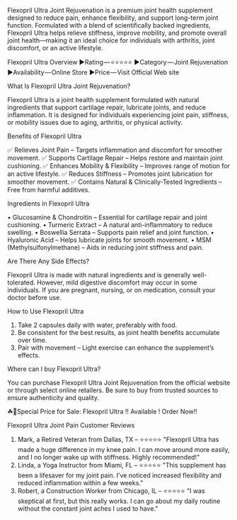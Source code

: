 Flexopril Ultra Joint Rejuvenation is a premium joint health supplement designed to reduce pain, enhance flexibility, and support long-term joint function. Formulated with a blend of scientifically backed ingredients, Flexopril Ultra helps relieve stiffness, improve mobility, and promote overall joint health—making it an ideal choice for individuals with arthritis, joint discomfort, or an active lifestyle.

Flexopril Ultra Overview
►Rating — ⭐⭐⭐⭐⭐
►Category — Joint Rejuvenation
►Availability — Online Store
►Price — Visit Official Web site

What Is Flexopril Ultra Joint Rejuvenation?

Flexopril Ultra is a joint health supplement formulated with natural ingredients that support cartilage repair, lubricate joints, and reduce inflammation. It is designed for individuals experiencing joint pain, stiffness, or mobility issues due to aging, arthritis, or physical activity.

Benefits of Flexopril Ultra

✅ Relieves Joint Pain – Targets inflammation and discomfort for smoother movement.
✅ Supports Cartilage Repair – Helps restore and maintain joint cushioning.
✅ Enhances Mobility & Flexibility – Improves range of motion for an active lifestyle.
✅ Reduces Stiffness – Promotes joint lubrication for smoother movement.
✅ Contains Natural & Clinically-Tested Ingredients – Free from harmful additives.

Ingredients in Flexopril Ultra

•	Glucosamine & Chondroitin – Essential for cartilage repair and joint cushioning.
•	Turmeric Extract – A natural anti-inflammatory to reduce swelling.
•	Boswellia Serrata – Supports pain relief and joint function.
•	Hyaluronic Acid – Helps lubricate joints for smooth movement.
•	MSM (Methylsulfonylmethane) – Aids in reducing joint stiffness and pain.

Are There Any Side Effects?

Flexopril Ultra is made with natural ingredients and is generally well-tolerated. However, mild digestive discomfort may occur in some individuals. If you are pregnant, nursing, or on medication, consult your doctor before use.

How to Use Flexopril Ultra

1.	Take 2 capsules daily with water, preferably with food.
2.	Be consistent for the best results, as joint health benefits accumulate over time.
3.	Pair with movement – Light exercise can enhance the supplement’s effects.

Where can I buy Flexopril Ultra?

You can purchase Flexopril Ultra Joint Rejuvenation from the official website or through select online retailers. Be sure to buy from trusted sources to ensure authenticity and quality.

☘📣Special Price for Sale: Flexopril Ultra !! Available ! Order Now!!

Flexopril Ultra Joint Pain Customer Reviews

1.	Mark, a Retired Veteran from Dallas, TX – ⭐⭐⭐⭐⭐
"Flexopril Ultra has made a huge difference in my knee pain. I can move around more easily, and I no longer wake up with stiffness. Highly recommended!"
2.	Linda, a Yoga Instructor from Miami, FL – ⭐⭐⭐⭐⭐
"This supplement has been a lifesaver for my joint pain. I’ve noticed increased flexibility and reduced inflammation within a few weeks."
3.	Robert, a Construction Worker from Chicago, IL – ⭐⭐⭐⭐⭐
"I was skeptical at first, but this really works. I can go about my daily routine without the constant joint aches I used to have."

